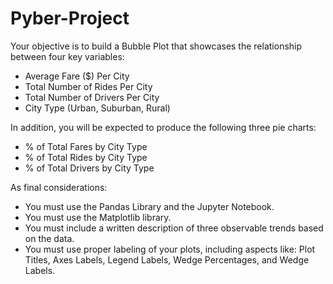# Pyber-Project
Your objective is to build a Bubble Plot that showcases the relationship between four key variables:

- Average Fare ($) Per City
- Total Number of Rides Per City
- Total Number of Drivers Per City
- City Type (Urban, Suburban, Rural)

In addition, you will be expected to produce the following three pie charts:

- % of Total Fares by City Type
- % of Total Rides by City Type
- % of Total Drivers by City Type

As final considerations:

- You must use the Pandas Library and the Jupyter Notebook.
- You must use the Matplotlib library.
- You must include a written description of three observable trends based on the data.
- You must use proper labeling of your plots, including aspects like: Plot Titles, Axes Labels, Legend Labels, Wedge Percentages, and Wedge Labels.
